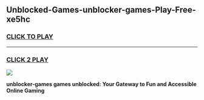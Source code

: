 
## Unblocked-Games-unblocker-games-Play-Free-xe5hc
<h3>
<a href="https://premium76.site?title=unblocker-games&ref=23A">CLICK TO PLAY</a></h3>
<hr>

<h3>
<a href="https://premium76.site?title=unblocker-games&ref=23A">CLICK 2 PLAY</a>
  
</h3>

<a href="https://premium76.site?title=unblocker-games&ref=23A"><img src="https://clearcache.store/games.png"></a>


**unblocker-games games unblocked: Your Gateway to Fun and Accessible Online Gaming**
